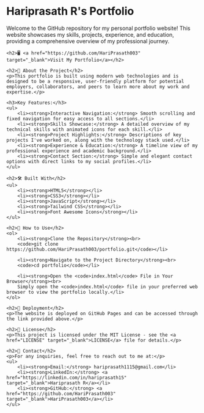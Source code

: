 <!DOCTYPE html>
<html lang="en">
<head>
    <meta charset="UTF-8">
    <meta name="viewport" content="width=device-width, initial-scale=1.0">
    <title>README for Hariprasath R's Portfolio</title>
</head>
<body>
    <h1>Hariprasath R's Portfolio</h1>
    <p>Welcome to the GitHub repository for my personal portfolio website! This website showcases my skills, projects, experience, and education, providing a comprehensive overview of my professional journey.</p>

    <h2>🖥️ <a href="https://github.com/HariPrasath003" target="_blank">Visit My Portfolio</a></h2>

    <h2>📑 About the Project</h2>
    <p>This portfolio is built using modern web technologies and is designed to be a responsive, user-friendly platform for potential employers, collaborators, and peers to learn more about my work and expertise.</p>

    <h3>Key Features:</h3>
    <ul>
        <li><strong>Interactive Navigation:</strong> Smooth scrolling and fixed navigation for easy access to all sections.</li>
        <li><strong>Skills Showcase:</strong> A detailed overview of my technical skills with animated icons for each skill.</li>
        <li><strong>Project Highlights:</strong> Descriptions of key projects I've worked on, along with the technology stack used.</li>
        <li><strong>Experience & Education:</strong> A timeline view of my professional experience and academic background.</li>
        <li><strong>Contact Section:</strong> Simple and elegant contact options with direct links to my social profiles.</li>
    </ul>

    <h2>🛠️ Built With</h2>
    <ul>
        <li><strong>HTML5</strong></li>
        <li><strong>CSS3</strong></li>
        <li><strong>JavaScript</strong></li>
        <li><strong>Tailwind CSS</strong></li>
        <li><strong>Font Awesome Icons</strong></li>
    </ul>

    <h2>🧩 How to Use</h2>
    <ol>
        <li><strong>Clone the Repository</strong><br>
        <code>git clone https://github.com/HariPrasath003/portfolio.git</code></li>

        <li><strong>Navigate to the Project Directory</strong><br>
        <code>cd portfolio</code></li>

        <li><strong>Open the <code>index.html</code> File in Your Browser</strong><br>
        Simply open the <code>index.html</code> file in your preferred web browser to view the portfolio locally.</li>
    </ol>

    <h2>🚀 Deployment</h2>
    <p>The website is deployed on GitHub Pages and can be accessed through the link provided above.</p>

    <h2>📝 License</h2>
    <p>This project is licensed under the MIT License - see the <a href="LICENSE" target="_blank">LICENSE</a> file for details.</p>

    <h2>📧 Contact</h2>
    <p>For any inquiries, feel free to reach out to me at:</p>
    <ul>
        <li><strong>Email:</strong> hariprasath1115@gmail.com</li>
        <li><strong>LinkedIn:</strong> <a href="https://linkedin.com/in/hariprasath15" target="_blank">Hariprasath R</a></li>
        <li><strong>GitHub:</strong> <a href="https://github.com/HariPrasath003" target="_blank">HariPrasath003</a></li>
    </ul>
</body>
</html>

